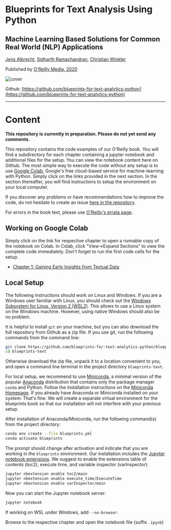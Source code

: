 # Blueprints for Text Analysis Using Python

## Machine Learning Based Solutions for Common Real World (NLP) Applications

[Jens Albrecht](https://www.linkedin.com/in/jens-albrecht), [Sidharth Ramachandran](https://www.linkedin.com/in/sidharthramachandran/), [Christian Winkler](https://www.linkedin.com/in/drchristianwinkler/)

Published by [O'Reilly Media, 2020](https://www.oreilly.com/library/view/blueprints-for-text/9781492074076/)

![cover](https://learning.oreilly.com/library/cover/9781492074076/250w/)

Github: [https://github.com/blueprints-for-text-analytics-python](https://github.com/blueprints-for-text-analytics-python)

-----------------------------------------------------------------------------------

# Content

**This repository is currently in preparation. Please do not yet send any comments.**

This repository contains the code examples of our O'Reilly book. You will find a subdirectory for each chapter containing a jupyter notebook and additional files for the setup. You can view the notebook content here on Github. The most simple way to execute the code without any setup is to use [Google Colab](https://colab.research.google.com/notebooks/intro.ipynb#), Google's free cloud-based service for machine-learning with Python. Simply click on the links provided in the next section. In the section thereafter, you will find instructions to setup the environment on your local computer.

If you discover any problems or have recommendations how to improve the code, do not hesitate to create an issue [here in the repository](https://github.com/blueprints-for-text-analytics-python/blueprints-text/issues).

For errors in the book text, please use [O'Reilly's errata page](https://www.oreilly.com/catalog/errata.csp?isbn=0636920309222).

## Working on Google Colab

Simply click on the link for respective chapter to open a runnable copy of the notebook on Colab. In Colab, click "View&rarr;Expand Sections" to view the complete code immediately. Don't forget to run the first code cells for the setup.

  * <a href="https://colab.research.google.com/github/blueprints-for-text-analytics-python/blueprints-text/blob/master/ch01/Data_Exploration.ipynb#" target="_blank">Chapter 1: Gaining Early Insights from Textual Data</a>

## Local Setup

The following instructions should work on Linux and Windows. If you are a Windows user familiar with Linux, you should check out the [Windows Subsystem for Linux, Version 2 (WSL2)](https://docs.microsoft.com/en-us/windows/wsl/). This allows to use a Linux system on the Windows machine. However, using native Windows should also be no problem.

It is helpful to install `git` on your machine, but you can also download the full repository from Github as a zip file. If you use git, run the following commands from the command line:

```sh
git clone https://github.com/blueprints-for-text-analytics-python/blueprints-text.git
cd blueprints-text
```

Otherwise download the zip file, unpack it to a location convenient to you, and open a command line terminal in the project directory `blueprints-text`.

For local setup, we recommend to use [Miniconda](https://docs.conda.io/en/latest/miniconda.html), a minimal version of the popular [Anaconda](https://www.anaconda.com/) distribution that contains only the package manager `conda` and Python. Follow the installation instructions on the [Miniconda Homepage](https://docs.conda.io/en/latest/miniconda.html). If you already have Anaconda or Miniconda installed on your system: That's fine. We will create a separate virtual environment for the blueprints book so that our installation will not interfere with your previous setup.

After installation of Anaconda/Miniconda, run the following command(s) from the project directory:

```sh
conda env create --file blueprints.yml
conda activate blueprints
```

The prompt should change after activation and indicate that you are working in the `blueprints` environment. Our installation includes the [Jupyter notebook extensions](https://github.com/ipython-contrib/jupyter_contrib_nbextensions). We suggest to enable the extensions  table of contents (toc2), execute time, and variable inspector (varInspector):

```sh
jupyter nbextension enable toc2/main
jupyter nbextension enable execute_time/ExecuteTime
jupyter nbextension enable varInspector/main
```

Now you can start the Jupyter notebook server:

```sh
jupyter notebook
```

If working on WSL under Windows, add `--no-browser`.

Browse to the respective chapter and open the notebook file (suffix `.ipynb`)
